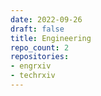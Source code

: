 ```yaml
---
date: 2022-09-26
draft: false
title: Engineering
repo_count: 2
repositories:
- engrxiv
- techrxiv
---
```



